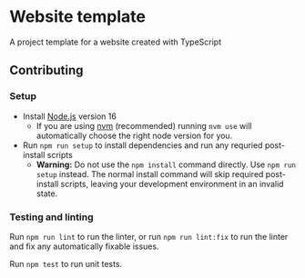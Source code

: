 # Website template

A project template for a website created with TypeScript

## Contributing

### Setup

-   Install [Node.js](https://nodejs.org) version 16
    -   If you are using [nvm](https://github.com/creationix/nvm#installation) (recommended) running `nvm use` will automatically choose the right node version for you.
-   Run `npm run setup` to install dependencies and run any requried post-install scripts
    -   **Warning:** Do not use the `npm install` command directly. Use `npm run setup` instead. The normal install command will skip required post-install scripts, leaving your development environment in an invalid state.

### Testing and linting

Run `npm run lint` to run the linter, or run `npm run lint:fix` to run the linter and fix any automatically fixable issues.

Run `npm test` to run unit tests.
